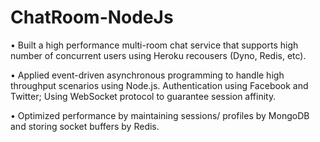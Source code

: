 # ChatRoom-NodeJs
•	Built a high performance multi-room chat service that supports high number of concurrent users using Heroku recousers (Dyno, Redis, etc).  

•	Applied event-driven asynchronous programming to handle high throughput scenarios using Node.js. Authentication using Facebook and Twitter; Using WebSocket protocol to guarantee session affinity.

•	Optimized performance by maintaining sessions/ profiles by MongoDB and storing socket buffers by Redis. 
